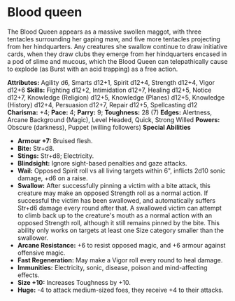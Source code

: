 # Blood queen

The Blood Queen appears as a massive swollen maggot, with three
tentacles surrounding her gaping maw, and five more tentacles projecting
from her hindquarters. Any creatures she swallow continue to draw
initiative cards, when they draw clubs they emerge from her hindquarters
encased in a pod of slime and mucous, which the Blood Queen can
telepathically cause to explode (as Burst with an acid trapping) as a
free action.

**Attributes:** Agility d6, Smarts d12+1, Spirit d12+4, Strength d12+4,
Vigor d12+6
**Skills:** Fighting d12+2, Intimidation d12+7, Healing d12+5, Notice
d12+7, Knowledge (Religion) d12+5, Knowledge (Planes) d12+5, Knowledge
(History) d12+4, Persuasion d12+7, Repair d12+5, Spellcasting d12
**Charisma:** +4; **Pace:** 4; **Parry:** 9; **Toughness:** 28 (7)
**Edges:** Alertness, Arcane Background (Magic), Level Headed, Quick,
Strong Willed
**Powers:** Obscure (darkness), Puppet (willing followers)
**Special Abilities**

- **Armour +7:** Bruised flesh.
- **Bite:** Str+d8.
- **Stings:** Str+d8; Electricity.
- **Blindsight:** Ignore sight-based penalties and gaze attacks.
- **Wail:** Opposed Spirit roll vs all living targets within 6",
inflicts 2d10 sonic damage, +d6 on a raise.
- **Swallow:** After successfully pinning a victim with a bite attack,
this creature may make an opposed Strength roll as a normal action. If
successful the victim has been swallowed, and automatically suffers
Str+d6 damage every round after that. A swallowed victim can attempt to
climb back up to the creature's mouth as a normal action with an
opposed Strength roll, although it still remains pinned by the bite.
This ability only works on targets at least one Size category smaller
than the swallower.
- **Arcane Resistance:** +6 to resist opposed magic, and +6 armour
against offensive magic.
- **Fast Regeneration:** May make a Vigor roll every round to heal
damage.
- **Immunities:** Electricity, sonic, disease, poison and mind-affecting
effects.
- **Size +10:** Increases Toughness by +10.
- **Huge:** -4 to attack medium-sized foes, they receive +4 to their
attacks.
